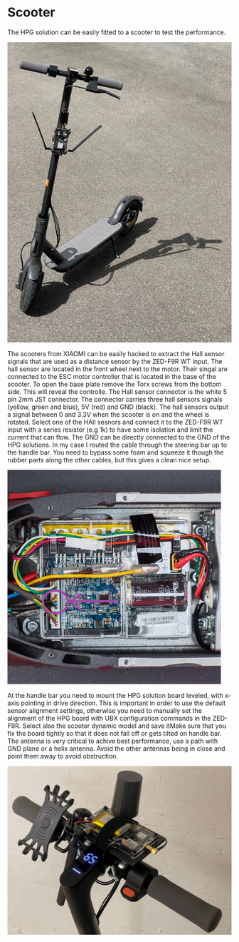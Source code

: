 # Scooter

The HPG solution can be easily fitted to a scooter to test the performance. 

![Xiaomi Scooter](Scooter.jpg)

The scooters from XIAOMI can be easily hacked to extract the Hall sensor signals that are used as a distance sensor by the ZED-F9R WT input. 
The hall sensor are located in the front wheel next to the motor. Their singal are connected to the ESC motor controller that is located in the base of 
the scooter. To open the base plate remove the Torx screws from the bottom side. This will reveal the controlle. The Hall sensor connector 
is the white 5 pin 2mm JST connector. The connector carries three hall sensors signals (yellow, green and blue), 5V (red) and GND (black).
The hall sensors output a signal between 0 and 3.3V when the scooter is on and the wheel is rotated. Select one of the HAll sesnors and 
connect it to the ZED-F9R WT input with a series resistor (e.g 1k) to have some isolation and limit the current that can flow. The GND can 
be directly connected to the GND of the HPG solutions. In my case I routed the cable through the steering bar up to the handle bar. You need 
to bypass some foam and squeeze it though the rubber parts along the other cables, but this gives a clean nice setup.

![Scooter Handle Bar](Xiaomi_ScooterHack.png)

At the handle bar you need to mount the HPG solution board leveled, with x-axis pointing in drive direction. This is important in order 
to use the default sensor alignment settings, otherwise you need to manually set the alignment of the HPG board with UBX configuration 
commands in the ZED-F9R. Select also the scooter dynamic model and save itMake sure that you fix the board tightly so that it does not 
fall off or gets tilted on handle bar. The antenna is very critical to achive best performance, use a path with GND plane or a helix 
antenna. Avoid the other antennas being in close and point them away to avoid obstruction. 

![Scooter Handle Bar](Xiaomi_ScooterHandlebar.jpg)
